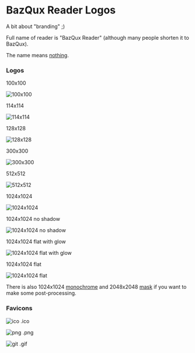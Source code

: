 BazQux Reader Logos
==========

A bit about "branding" ;) 

Full name of reader is "BazQux Reader"
(although many people shorten it to BazQux).

The name means [nothing](https://en.wikipedia.org/wiki/Metasyntactic_variable#English).

### Logos

100x100

![100x100](https://raw.github.com/bazqux/bazqux-api/master/logos/bazqux-logo-100.png)

114x114

![114x114](https://raw.github.com/bazqux/bazqux-api/master/logos/bazqux-logo-114.png)

128x128

![128x128](https://raw.github.com/bazqux/bazqux-api/master/logos/bazqux-logo-128.png)

300x300

![300x300](https://raw.github.com/bazqux/bazqux-api/master/logos/bazqux-logo-300.png)

512x512

![512x512](https://raw.github.com/bazqux/bazqux-api/master/logos/bazqux-logo-512.png)

1024x1024

![1024x1024](https://raw.github.com/bazqux/bazqux-api/master/logos/bazqux-logo-1024.png)

1024x1024 no shadow

![1024x1024 no shadow](https://raw.github.com/bazqux/bazqux-api/master/logos/bazqux-logo-1024-no-shadow.png)

1024x1024 flat with glow

![1024x1024 flat with glow](https://raw.github.com/bazqux/bazqux-api/master/logos/bazqux-logo-1024-flat-glow.png)

1024x1024 flat

![1024x1024 flat](https://raw.github.com/bazqux/bazqux-api/master/logos/bazqux-logo-1024-flat.png)

There is also 1024x1024 [monochrome](https://raw.github.com/bazqux/bazqux-api/master/logos/bazqux-logo-1024-bw.png)
and 2048x2048 [mask](https://raw.github.com/bazqux/bazqux-api/master/logos/bazqux-logo-2048-mask.png)
 if you want to make some post-processing.

### Favicons

![ico](https://raw.github.com/bazqux/bazqux-api/master/logos/favicon.ico)
.ico

![png](https://raw.github.com/bazqux/bazqux-api/master/logos/favicon.png)
.png

![git](https://raw.github.com/bazqux/bazqux-api/master/logos/favicon.gif)
.gif
